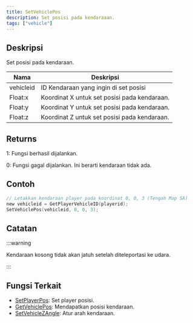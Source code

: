 ```yaml
---
title: SetVehiclePos
description: Set posisi pada kendaraaan.
tags: ["vehicle"]
---
```


## Deskripsi

Set posisi pada kendaraan.

| Nama      | Deskripsi                                  |
| --------- | -------------------------------------------- |
| vehicleid | ID Kendaraan yang ingin di set posisi   |
| Float:x   | Koordinat X untuk set posisi pada kendaraan. |
| Float:y   | Koordinat Y untuk set posisi pada kendaraan. |
| Float:z   | Koordinat Z untuk set posisi pada kendaraan. |

## Returns

1: Fungsi berhasil dijalankan.

0: Fungsi gagal dijalankan. Ini berarti kendaraan tidak ada.

## Contoh

```c
// Letakkan kendaraan player pada koordinat 0, 0, 3 (Tengah Map SA)
new vehicleid = GetPlayerVehicleID(playerid);
SetVehiclePos(vehicleid, 0, 0, 3);
```

## Catatan

:::warning

Kendaraan kosong tidak akan jatuh setelah diteleportasi ke udara.

:::

## Fungsi Terkait

- [SetPlayerPos](SetPlayerPos): Set player posisi.
- [GetVehiclePos](GetVehiclePos): Mendapatkan posisi kendaraan.
- [SetVehicleZAngle](SetVehicleZAngle): Atur arah kendaraan.
